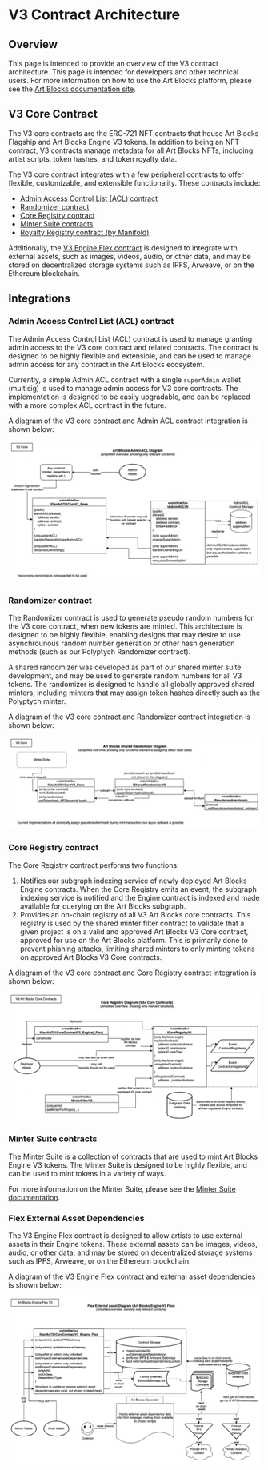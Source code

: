 # V3 Contract Architecture

## Overview

This page is intended to provide an overview of the V3 contract architecture. This page is intended for developers and other technical users. For more information on how to use the Art Blocks platform, please see the [Art Blocks documentation site](https://docs.artblocks.io/).

## V3 Core Contract

The V3 core contracts are the ERC-721 NFT contracts that house Art Blocks Flagship and Art Blocks Engine V3 tokens. In addition to being an NFT contract, V3 contracts manage metadata for all Art Blocks NFTs, including artist scripts, token hashes, and token royalty data.

The V3 core contract integrates with a few peripheral contracts to offer flexible, customizable, and extensible functionality. These contracts include:

- [Admin Access Control List (ACL) contract](#admin-access-control-list-acl-contract)
- [Randomizer contract](#randomizer-contract)
- [Core Registry contract](#core-registry-contract)
- [Minter Suite contracts](#minter-suite-contracts)
- [Royalty Registry contract (by Manifold)](./ROYALTIES.md)

Additionally, the [V3 Engine Flex contract](#flex-external-asset-dependencies) is designed to integrate with external assets, such as images, videos, audio, or other data, and may be stored on decentralized storage systems such as IPFS, Arweave, or on the Ethereum blockchain.

## Integrations

### Admin Access Control List (ACL) contract

The Admin Access Control List (ACL) contract is used to manage granting admin access to the V3 core contract and related contracts. The contract is designed to be highly flexible and extensible, and can be used to manage admin access for any contract in the Art Blocks ecosystem.

Currently, a simple Admin ACL contract with a single `superAdmin` wallet (multisig) is used to manage admin access for V3 core contracts. The implementation is designed to be easily upgradable, and can be replaced with a more complex ACL contract in the future.

A diagram of the V3 core contract and Admin ACL contract integration is shown below:

![admin-acl-diagram](./images/admin-acl-v3-core-integration.png)

### Randomizer contract

The Randomizer contract is used to generate pseudo random numbers for the V3 core contract, when new tokens are minted. This architecture is designed to be highly flexible, enabling designs that may desire to use asynchrounous random number generation or other hash generation methods (such as our Polyptych Randomizer contract).

A shared randomizer was developed as part of our shared minter suite development, and may be used to generate random numbers for all V3 tokens. The randomizer is designed to handle all globally approved shared minters, including minters that may assign token hashes directly such as the Polyptych minter.

A diagram of the V3 core contract and Randomizer contract integration is shown below:

![randomizer-diagram](./images/randomizer-v3-core-integration.png)

### Core Registry contract

The Core Registry contract performs two functions:

1. Notifies our subgraph indexing service of newly deployed Art Blocks Engine contracts. When the Core Registry emits an event, the subgraph indexing service is notified and the Engine contract is indexed and made available for querying on the Art Blocks subgraph.
2. Provides an on-chain registry of all V3 Art Blocks core contracts. This registry is used by the shared minter filter contract to validate that a given project is on a valid and approved Art Blocks V3 Core contract, approved for use on the Art Blocks platform. This is primarily done to prevent phishing attacks, limiting shared minters to only minting tokens on approved Art Blocks V3 Core contracts.

A diagram of the V3 core contract and Core Registry contract integration is shown below:

![engine-registry-diagram](./images/engine-registry-v3-core-integration.png)

### Minter Suite contracts

The Minter Suite is a collection of contracts that are used to mint Art Blocks Engine V3 tokens. The Minter Suite is designed to be highly flexible, and can be used to mint tokens in a variety of ways.

For more information on the Minter Suite, please see the [Minter Suite documentation](./MINTER_SUITE.md).

### Flex External Asset Dependencies

The V3 Engine Flex contract is designed to allow artists to use external assets in their Engine tokens. These external assets can be images, videos, audio, or other data, and may be stored on decentralized storage systems such as IPFS, Arweave, or on the Ethereum blockchain.

A diagram of the V3 Engine Flex contract and external asset dependencies is shown below:

![engine-flex-diagram](./images/external-asset-dependency-flex-v3.png)
